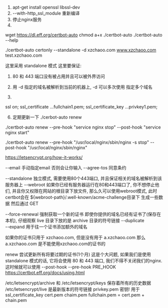 1. apt-get install openssl libssl-dev
2. --with-http_ssl_module 重新编译
3. 停止nginx服务
4.
wget https://dl.eff.org/certbot-auto
chmod a+x ./certbot-auto
./certbot-auto --help

./certbot-auto certonly --standalone -d xzchaoo.com www.xzchaoo.com test.xzchaoo.com

这里采用 standalone 模式
这里要保证:
1. 80 和 443 端口没有被占用并且可以被外界访问
2. 用 -d 指定的域名被解析到当前的机器上, -d 可以多次使用 指定多个域名

5.
ssl on;
ssl_certificate ...fullchain1.pem;
ssl_certificate_key ...privkey1.pem;


6. 定期更新一下
./cerbot-auto renew

./certbot-auto renew --pre-hook "service nginx stop" --post-hook "service nginx start"

./certbot-auto renew --pre-hook "/usr/local/nginx/sbin/nginx -s stop" --post-hook "/usr/local/nginx/sbin/nginx"

https://letsencrypt.org/how-it-works/



--email 手动指定email 否则会让你输入
--agree-tos 同意条约

--standalone 独立模式, 需要使用80个443端口, 并且保证相关的域名被解析到该服务器上
--webroot 如果你已经有服务器运行在80和443端口了, 你不想停止他们, 并且你又权限在网站的根目录下放文件, 那么久可以使用webroot模式, 此时certbot会在 ${webroot-path}/.well-known/acme-challenge目录下 生成一些数据
然后通过 GET

--force-renewal 强制获取一个新的证书 即使你提供的域名已经有证书了(保存在本机), 仔细观察 live 目录下放的是 archive 目录的符号链接
--duplicate  
--expand 用于往一个证书添加额外的域名

如果你的证书只用于 xzchaoo.com, 但是没有用于 a.xzchaoo.com 那么a.xzchaoo.com 是不能使用xzchaoo.com的证书的



renew 尝试更新所有将要过期的证书(1个月)
这是个大问题, 如果我们是使用 standalone 模式的话, 它将会使用 80 和 443 端口, 我们不得不关闭我们的nginx.
这时候就可以使用 --post-hook --pre-hook PRE_HOOK 
https://certbot.eff.org/docs/using.html



/etc/letsencrypt/archive 和 /etc/letsencrypt/keys 保存着所有的历史数据
/etc/letsencrypt/live 是最新版本的符号链接
privkey.pem 密钥! 用于 ssl_certificate_key
cert.pem
chaim.pem
fullchain.pem = cert.pem + chain.pem
